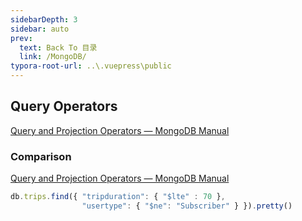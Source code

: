 ```yaml
---
sidebarDepth: 3
sidebar: auto
prev:
  text: Back To 目录
  link: /MongoDB/
typora-root-url: ..\.vuepress\public
---
```




## Query Operators

[Query and Projection Operators — MongoDB Manual](https://www.mongodb.com/docs/manual/reference/operator/query/)

### Comparison

[Query and Projection Operators — MongoDB Manual](https://www.mongodb.com/docs/manual/reference/operator/query/#comparison)

```js
db.trips.find({ "tripduration": { "$lte" : 70 },
                "usertype": { "$ne": "Subscriber" } }).pretty()
```


